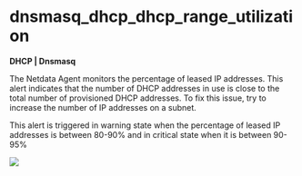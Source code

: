 # dnsmasq_dhcp_dhcp_range_utilization

**DHCP | Dnsmasq**

The Netdata Agent monitors the percentage of leased IP addresses. This alert indicates that the number of DHCP addresses
in use is close to the total number of provisioned DHCP addresses. To fix this issue, try to increase the number of IP
addresses on a subnet.

This alert is triggered in warning state when the percentage of leased IP addresses is between 80-90% and in critical
state when it is between 90-95%

![](https://drive.google.com/uc?export=view&id=1elXR92OQn3sWVGXUCjpGi-NwcLNYE24g)
